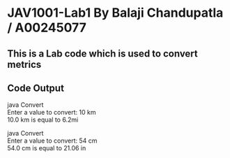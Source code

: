 # JAV1001-Lab1 By Balaji Chandupatla / A00245077
## This is a Lab code which is used to convert metrics

## Code Output
java Convert  
Enter a value to convert: 10 km  
10.0 km is equal to 6.2mi  

java Convert  
Enter a value to convert: 54 cm  
54.0 cm is equal to 21.06 in  
